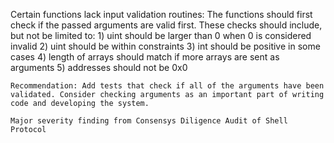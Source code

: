 Certain functions lack input validation routines: The functions should first check if the passed arguments are valid first. These checks should include, but not be limited to: 1) uint should be larger than 0 when 0 is considered invalid 2) uint should be within constraints 3) int should be positive in some cases 4) length of arrays should match if more arrays are sent as arguments 5) addresses should not be 0x0

    Recommendation: Add tests that check if all of the arguments have been validated. Consider checking arguments as an important part of writing code and developing the system.

    Major severity finding from Consensys Diligence Audit of Shell Protocol